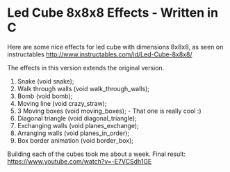# Led Cube 8x8x8 Effects - Written in C
Here are some nice effects for led cube with dimensions 8x8x8, as seen on instructables http://www.instructables.com/id/Led-Cube-8x8x8/

The effects in this version extends the original version.

1. Snake (void snake);
2. Walk through walls (void walk_through_walls);
3. Bomb (void bomb);
4. Moving line (void crazy_straw);
5. 3 Moving boxes (void moving_boxes); - That one is really cool :)
6. Diagonal triangle (void diagonal_triangle);
7. Exchanging walls (void planes_exchange);
8. Arranging walls (void planes_in_order);
9. Box border animation (void border_box);

Building each of the cubes took me about a week.
Final result: https://www.youtube.com/watch?v=-E7VCSdh1GE
